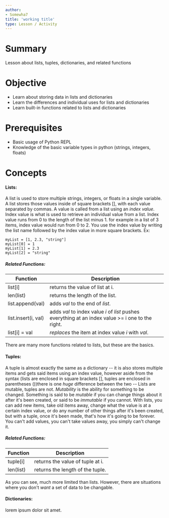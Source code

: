 ```yaml
---
author:
- Somewha7
title: 'working title'
type: Lesson / Activity
---
```


Summary
=======

Lesson about lists, tuples, dictionaries, and related functions

Objective
=========

-   Learn about storing data in lists and dictionaries
-   Learn the differences and individual uses for lists and dictionaries
-   Learn built-in functions related to lists and dictionaries

Prerequisites
=============

-   Basic usage of Python REPL
-   Knowledge of the basic variable types in python (strings, integers, floats)

Concepts
============

#### Lists:
A list is used to store multiple strings, integers, or floats in a single variable. A list stores those values inside of square brackets [], with each value separated by commas. A value is called from a list using an *index value*. Index value is what is used to retrieve an individual value from a list. Index value runs from 0 to the length of the list minus 1. for example in a list of 3 items, index value would run from 0 to 2. You use the index value by writing the list name followed by the index value in more square brackets.
Ex: 
```
myList = [1, 2.3, "string"]
myList[0] = 1
myList[1] = 2.3
myList[2] = "string"
```

##### Related Functions:
Function | Description
---------|------------
list\[i] | returns the value of list at i.
len(list) | returns the length of the list.
list.append(val) | adds *val* to the end of *list*.
list.insert(i, val) | adds *val* to index value *i* of *list* pushes everything at an index value >= i one to the right.
list\[i] = val | *replaces* the item at index value *i* with *val*.
There are many more functions related to lists, but these are the basics.

#### Tuples:
A tuple is almost exactly the same as a dictionary -- it is also stores multiple items and gets said items using an index value, however aside from the syntax (lists are enclosed in square brackets \[], tuples are enclosed in parentheses ())there is one *huge* difference between the two -- Lists are mutable, tuples are not. *Mutability* is the ability for something to be changed. Something is said to be *mutable* if you can change things about it after it's been created, or said to be *immutable* if you cannot. With lists, you can add new items, take old items away, change what the value is at a certain index value, or do any number of other things after it's been created, but with a tuple, once it's been made, that's how it's going to be forever. You can't add values, you can't take values away, you simply can't change it.

##### Related Functions:
Function | Description
---------|------------
tuple\[i] | returns the value of tuple at i.
len(list) | returns the length of the tuple.
As you can see, much more limited than lists. However, there are situations where you don't *want* a set of data to be changable.

#### Dictionaries:
lorem ipsum dolor sit amet.
